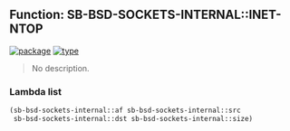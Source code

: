 ## Function: SB-BSD-SOCKETS-INTERNAL::INET-NTOP
[![package](https://img.shields.io/badge/Package-SB--BSD--SOCKETS--INTERNAL-5f9ea0.svg?style=social&colorA=999999)](../) [![type](https://img.shields.io/badge/Type-Function-5f9ea0.svg?style=social&colorA=999999)](../#function) 

> No description.

### Lambda list
```cl
(sb-bsd-sockets-internal::af sb-bsd-sockets-internal::src
 sb-bsd-sockets-internal::dst sb-bsd-sockets-internal::size)
```
